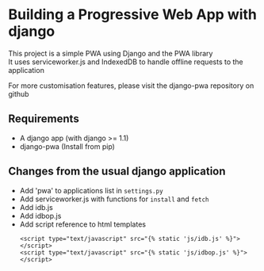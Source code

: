 # Building a Progressive Web App with django

This project is a simple PWA using Django and the PWA library  
It uses serviceworker.js and IndexedDB to handle offline requests to the application  

For more customisation features, please visit the django-pwa repository on github

## Requirements
- A django app (with django >= 1.1)  
- django-pwa (Install from pip)  

## Changes from the usual django application

- Add 'pwa' to applications list in `settings.py`  
- Add serviceworker.js with functions for `install` and `fetch`
- Add idb.js  
- Add idbop.js  
- Add script reference to html templates
    ```
    <script type="text/javascript" src="{% static 'js/idb.js' %}"></script>
    <script type="text/javascript" src="{% static 'js/idbop.js' %}"></script>
    ```
